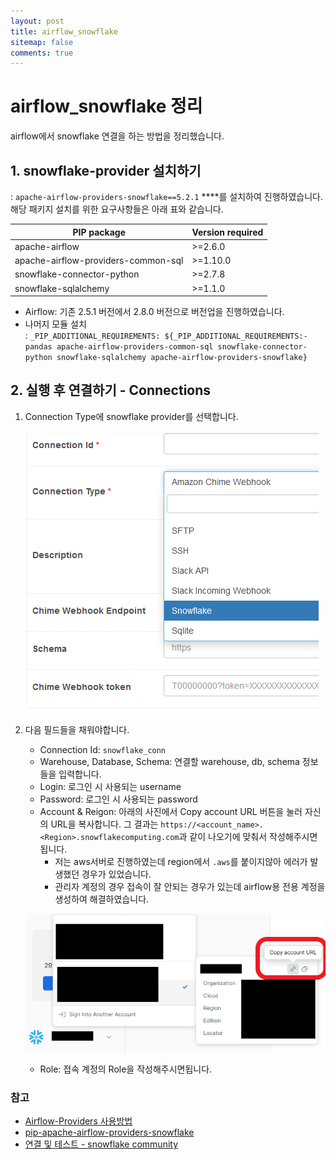 ```yaml
---
layout: post
title: airflow_snowflake
sitemap: false
comments: true
---
```

# airflow_snowflake 정리
airflow에서 snowflake 연결을 하는 방법을 정리했습니다. 

## 1. snowflake-provider 설치하기

: `apache-airflow-providers-snowflake==5.2.1` ****를 설치하여 진행하였습니다. 해당 패키지 설치를 위한 요구사항들은 아래 표와 같습니다.

| PIP package | Version required |
| --- | --- |
| apache-airflow | >=2.6.0 |
| apache-airflow-providers-common-sql | >=1.10.0 |
| snowflake-connector-python | >=2.7.8 |
| snowflake-sqlalchemy | >=1.1.0 |

- Airflow: 기존 2.5.1 버전에서 2.8.0 버전으로 버전업을 진행하였습니다.
- 나머지 모듈 설치<br>: `_PIP_ADDITIONAL_REQUIREMENTS: ${_PIP_ADDITIONAL_REQUIREMENTS:- pandas apache-airflow-providers-common-sql snowflake-connector-python snowflake-sqlalchemy apache-airflow-providers-snowflake}`

## 2. 실행 후 연결하기 - Connections

1.  Connection Type에 snowflake provider를 선택합니다.

    ![snowflake_provider](../../assets/img/blog/snowflake_provider.png)

1. 다음 필드들을 채워야합니다.
    - Connection Id: `snowflake_conn`
    - Warehouse, Database, Schema: 연결할 warehouse, db, schema 정보들을 입력합니다.
    - Login: 로그인 시 사용되는 username
    - Password: 로그인 시 사용되는 password
    - Account & Reigon: 아래의 사진에서 Copy account URL 버튼을 눌러 자신의 URL을 복사합니다. 그 결과는 `https://<account_name>.<Region>.snowflakecomputing.com`과 같이 나오기에 맞춰서 작성해주시면 됩니다.
        - 저는 aws서버로 진행하였는데 region에서 `.aws`를 붙이지않아 에러가 발생했던 경우가 있었습니다.
        - 관리자 계정의 경우 접속이 잘 안되는 경우가 있는데 airflow용 전용 계정을 생성하여 해결하였습니다.
    
    ![snowflake_account](../../assets/img/blog/snowflake_accunt.png)
    
    - Role: 접속 계정의 Role을 작성해주시면됩니다.

### 참고

- [Airflow-Providers 사용방법](https://heumsi.github.io/apache-airflow-tutorials-for-beginner/dags/07-providers/#provider-package-%E1%84%86%E1%85%A9%E1%86%A8%E1%84%85%E1%85%A9%E1%86%A8)
- [pip-apache-airflow-providers-snowflake](https://pypi.org/project/apache-airflow-providers-snowflake/)
- [연결 및 테스트 - snowflake community](https://community.snowflake.com/s/article/How-to-connect-Apache-Airflow-to-Snowflake-and-schedule-queries-jobs)